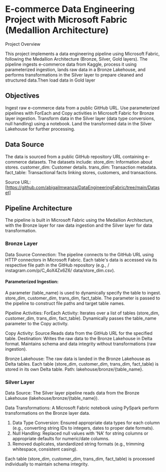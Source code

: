 # E-commerce Data Engineering Project with Microsoft Fabric (Medallion Architecture)

Project Overview

This project implements a data engineering pipeline using Microsoft Fabric, following the Medallion Architecture (Bronze, Silver, Gold layers). The pipeline ingests e-commerce data from Kaggle, process it using parameterized ingestion, lands raw data in a Bronze Lakehouse, and performs transformations in the Silver layer to prepare cleaned and structured data.Then load data in Gold layer

## Objectives
Ingest raw e-commerce data from a public GitHub URL.
Use parameterized pipelines with ForEach and Copy activities in Microsoft Fabric for Bronze layer ingestion.
Transform data in the Silver layer (data type conversions, null handling) using a notebook.
Land the transformed data in the Silver Lakehouse for further processing.

## Data Source
The data is sourced from a public GitHub repository URL containing e-commerce datasets. The datasets include:
store_dim: Information about stores.
customer_dim: Customer details.
trans_dim: Transaction metadata.
fact_table: Transactional facts linking stores, customers, and transactions.

Source URL: [https://github.com/abigailmwanza/DataEngineeringFabric/tree/main/Dataset]

## Pipeline Architecture

The pipeline is built in Microsoft Fabric using the Medallion Architecture, with the Bronze layer for raw data ingestion and the Silver layer for data transformation.

### Bronze Layer
Data Source Connection:
The pipeline connects to the GitHub URL using HTTP connectors in Microsoft Fabric.
Each table's data is accessed via its respective file path in the GitHub repository (e.g., / instagram.com/p/C_4oX4Zx6Z6/ data/store_dim.csv).

#### Parameterized Ingestion:
A parameter (table_name) is used to dynamically specify the table to ingest. store_dim, customer_dim, trans_dim, fact_table.
The parameter is passed to the pipeline to construct file paths and target table names.

Pipeline Activities:
ForEach Activity:
Iterates over a list of tables (store_dim, customer_dim, trans_dim, fact_table).
Dynamically passes the table_name parameter to the Copy activity.


Copy Activity:
Source:Reads data from the GitHub URL for the specified table.
Destination: Writes the raw data to the Bronze Lakehouse in Delta format.
Maintains schema and data integrity without transformations (raw ingestion).



Bronze Lakehouse:
The raw data is landed in the Bronze Lakehouse as Delta tables.
Each table (store_dim, customer_dim, trans_dim, fact_table) is stored in its own Delta table.
Path: lakehouse/bronze/{table_name}.

### Silver Layer
Data Source:
The Silver layer pipeline reads data from the Bronze Lakehouse (lakehouse/bronze/{table_name}).



Data Transformations:
A Microsoft Fabric notebook using PySpark perform transformations on the Bronze layer data.
1. Data Type Conversion: Ensured appropriate data types for each column (e.g., converting string IDs to integers, dates to proper date formats).
2. Null Handling: Replaced null values with 'NA' for string columns or appropriate defaults for numeric/date columns.
3. Removed duplicates, standardized string formats (e.g., trimming whitespace, consistent casing).

Each table (store_dim, customer_dim, trans_dim, fact_table) is processed individually to maintain schema integrity.



